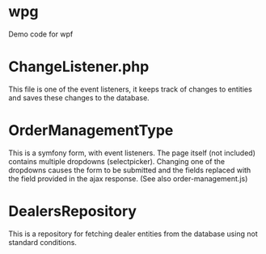 # wpg
Demo code for wpf
# ChangeListener.php
This file is one of the event listeners, it keeps track of changes to entities and saves these changes to the database.
# OrderManagementType
This is a symfony form, with event listeners. The page itself (not included) contains multiple dropdowns (selectpicker). Changing one of the dropdowns causes the form to be submitted and the fields replaced with the field provided in the ajax response. (See also order-management.js)
# DealersRepository
This is a repository for fetching dealer entities from the database using not standard conditions.
